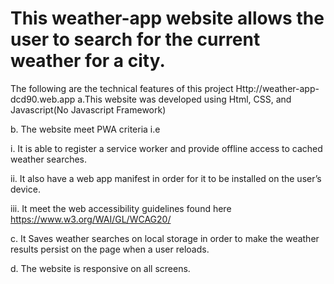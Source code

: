 # This weather-app  website allows the user to search for the current weather for a city.  
 The following are the technical features of this project
Http://weather-app-dcd90.web.app
a.This website was developed
 using Html, CSS, and Javascript(No Javascript Framework)

b. The website meet PWA criteria i.e

i. It is able to register a service worker and provide offline access to cached
weather searches.

ii. It also have a web app manifest in order for it to be installed on the user’s
device.

iii. It meet the web accessibility guidelines found here
https://www.w3.org/WAI/GL/WCAG20/

c. It Saves weather searches on local storage in order to make the weather results
persist on the page when a user reloads.

d. The website is responsive on all screens.

